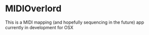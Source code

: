 # MIDIOverlord

This is a MIDI mapping (and hopefully sequencing in the future) app currently in development for OSX

